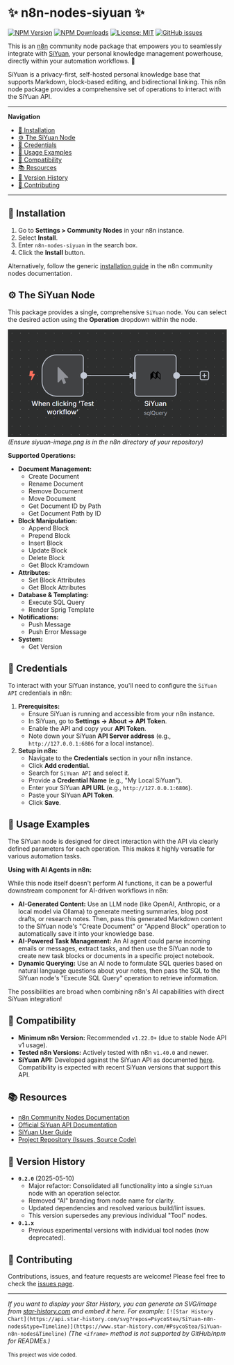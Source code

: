 # ✨ n8n-nodes-siyuan ✨

[![NPM Version](https://img.shields.io/npm/v/n8n-nodes-siyuan.svg?style=flat-square)](https://www.npmjs.com/package/n8n-nodes-siyuan)
[![NPM Downloads](https://img.shields.io/npm/dt/n8n-nodes-siyuan.svg?style=flat-square)](https://www.npmjs.com/package/n8n-nodes-siyuan)
[![License: MIT](https://img.shields.io/badge/License-MIT-yellow.svg?style=flat-square)](https://opensource.org/licenses/MIT)
[![GitHub issues](https://img.shields.io/github/issues/PsycoStea/SiYuan-n8n-nodes.svg?style=flat-square)](https://github.com/PsycoStea/SiYuan-n8n-nodes/issues)

This is an [n8n](https://n8n.io/) community node package that empowers you to seamlessly integrate with [SiYuan](https://b3log.org/siyuan/), your personal knowledge management powerhouse, directly within your automation workflows. 🧠

SiYuan is a privacy-first, self-hosted personal knowledge base that supports Markdown, block-based editing, and bidirectional linking. This n8n node package provides a comprehensive set of operations to interact with the SiYuan API.

---

**Navigation**
* [💾 Installation](#installation)
* [⚙️ The SiYuan Node](#the-siyuan-node)
* [🔑 Credentials](#credentials)
* [🚀 Usage Examples](#usage-examples)
* [🔗 Compatibility](#compatibility)
* [📚 Resources](#resources)
* [📜 Version History](#version-history)
* [🤝 Contributing](#contributing)

---

## 💾 Installation

1.  Go to **Settings > Community Nodes** in your n8n instance.
2.  Select **Install**.
3.  Enter `n8n-nodes-siyuan` in the search box.
4.  Click the **Install** button.

Alternatively, follow the generic [installation guide](https://docs.n8n.io/integrations/community-nodes/installation/) in the n8n community nodes documentation.

## ⚙️ The SiYuan Node

This package provides a single, comprehensive `SiYuan` node. You can select the desired action using the **Operation** dropdown within the node.

![SiYuan Node Example](./siyuan-image.png)
*(Ensure siyuan-image.png is in the n8n directory of your repository)*

**Supported Operations:**

*   **Document Management:**
    *   Create Document
    *   Rename Document
    *   Remove Document
    *   Move Document
    *   Get Document ID by Path
    *   Get Document Path by ID
*   **Block Manipulation:**
    *   Append Block
    *   Prepend Block
    *   Insert Block
    *   Update Block
    *   Delete Block
    *   Get Block Kramdown
*   **Attributes:**
    *   Set Block Attributes
    *   Get Block Attributes
*   **Database & Templating:**
    *   Execute SQL Query
    *   Render Sprig Template
*   **Notifications:**
    *   Push Message
    *   Push Error Message
*   **System:**
    *   Get Version

## 🔑 Credentials

To interact with your SiYuan instance, you'll need to configure the `SiYuan API` credentials in n8n:

1.  **Prerequisites:**
    *   Ensure SiYuan is running and accessible from your n8n instance.
    *   In SiYuan, go to **Settings -> About -> API Token**.
    *   Enable the API and copy your **API Token**.
    *   Note down your SiYuan **API Server address** (e.g., `http://127.0.0.1:6806` for a local instance).
2.  **Setup in n8n:**
    *   Navigate to the **Credentials** section in your n8n instance.
    *   Click **Add credential**.
    *   Search for `SiYuan API` and select it.
    *   Provide a **Credential Name** (e.g., "My Local SiYuan").
    *   Enter your SiYuan **API URL** (e.g., `http://127.0.0.1:6806`).
    *   Paste your SiYuan **API Token**.
    *   Click **Save**.

## 🚀 Usage Examples

The SiYuan node is designed for direct interaction with the API via clearly defined parameters for each operation. This makes it highly versatile for various automation tasks.

**Using with AI Agents in n8n:**

While this node itself doesn't perform AI functions, it can be a powerful downstream component for AI-driven workflows in n8n:

*   **AI-Generated Content:** Use an LLM node (like OpenAI, Anthropic, or a local model via Ollama) to generate meeting summaries, blog post drafts, or research notes. Then, pass this generated Markdown content to the SiYuan node's "Create Document" or "Append Block" operation to automatically save it into your knowledge base.
*   **AI-Powered Task Management:** An AI agent could parse incoming emails or messages, extract tasks, and then use the SiYuan node to create new task blocks or documents in a specific project notebook.
*   **Dynamic Querying:** Use an AI node to formulate SQL queries based on natural language questions about your notes, then pass the SQL to the SiYuan node's "Execute SQL Query" operation to retrieve information.

The possibilities are broad when combining n8n's AI capabilities with direct SiYuan integration!

## 🔗 Compatibility

*   **Minimum n8n Version:** Recommended `v1.22.0+` (due to stable Node API v1 usage).
*   **Tested n8n Versions:** Actively tested with n8n `v1.40.0` and newer.
*   **SiYuan API:** Developed against the SiYuan API as documented [here](https://github.com/siyuan-note/siyuan/blob/master/API.md). Compatibility is expected with recent SiYuan versions that support this API.

## 📚 Resources

*   [n8n Community Nodes Documentation](https://docs.n8n.io/integrations/community-nodes/)
*   [Official SiYuan API Documentation](https://github.com/siyuan-note/siyuan/blob/master/API.md)
*   [SiYuan User Guide](https://b3log.org/siyuan/en/guide)
*   [Project Repository (Issues, Source Code)](https://github.com/PsycoStea/SiYuan-n8n-nodes)

## 📜 Version History

*   **`0.2.0`** (2025-05-10)
    *   Major refactor: Consolidated all functionality into a single `SiYuan` node with an operation selector.
    *   Removed "AI" branding from node name for clarity.
    *   Updated dependencies and resolved various build/lint issues.
    *   This version supersedes any previous individual "Tool" nodes.
*   **`0.1.x`**
    *   Previous experimental versions with individual tool nodes (now deprecated).

## 🤝 Contributing

Contributions, issues, and feature requests are welcome! Please feel free to check the [issues page](https://github.com/PsycoStea/SiYuan-n8n-nodes/issues).

---

*If you want to display your Star History, you can generate an SVG/image from [star-history.com](https://star-history.com/) and embed it here. For example:*
`[![Star History Chart](https://api.star-history.com/svg?repos=PsycoStea/SiYuan-n8n-nodes&type=Timeline)](https://www.star-history.com/#PsycoStea/SiYuan-n8n-nodes&Timeline)`
*(The `<iframe>` method is not supported by GitHub/npm for READMEs.)*

<small>This project was vide coded.</small>
